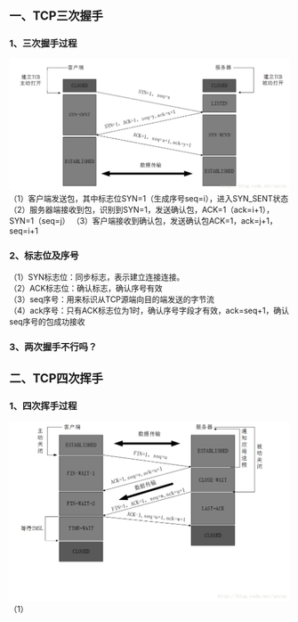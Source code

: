 ## 一、TCP三次握手
### 1、三次握手过程
![image](https://github.com/ym652324/network/blob/master/image/QQ%E5%9B%BE%E7%89%8720181012165306.png)
<br/>
（1）客户端发送包，其中标志位SYN=1（生成序号seq=i），进入SYN_SENT状态
（2）服务器端接收到包，识别到SYN=1，发送确认包，ACK=1（ack=i+1），SYN=1（seq=j）
（3）客户端接收到确认包，发送确认包ACK=1，ack=j+1，seq=i+1
### 2、标志位及序号
（1）SYN标志位：同步标志，表示建立连接连接。  
（2）ACK标志位：确认标志，确认序号有效  
（3）seq序号：用来标识从TCP源端向目的端发送的字节流  
（4）ack序号：只有ACK标志位为1时，确认序号字段才有效，ack=seq+1，确认seq序号的包成功接收  

### 3、两次握手不行吗？
#### 
## 二、TCP四次挥手
### 1、四次挥手过程
![image](https://github.com/ym652324/network/blob/master/image/20170606084851272.png)
（1）
